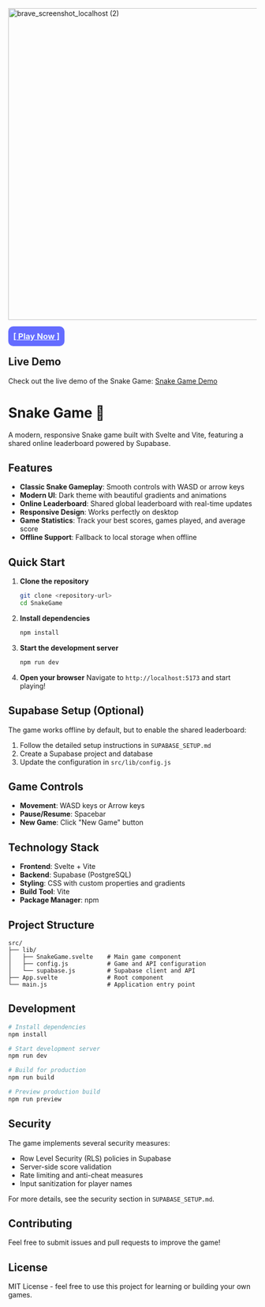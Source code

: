 <img width="1352" height="631" alt="brave_screenshot_localhost (2)" src="https://github.com/user-attachments/assets/34173aee-7ad7-40c8-854b-72878fbde5d4" />

### <a href="https://snakegame.cosmicfi.online/" style="background-color: #646cff;color:aliceblue;cursor:pointer;padding: 10px;border-radius: 10px">[ Play Now ]</a>

## Live Demo

Check out the live demo of the Snake Game: [Snake Game Demo](https://snakegame.cosmicfi.online/)

# Snake Game 🐍

A modern, responsive Snake game built with Svelte and Vite, featuring a shared online leaderboard powered by Supabase.

## Features

- **Classic Snake Gameplay**: Smooth controls with WASD or arrow keys
- **Modern UI**: Dark theme with beautiful gradients and animations
- **Online Leaderboard**: Shared global leaderboard with real-time updates
- **Responsive Design**: Works perfectly on desktop 
- **Game Statistics**: Track your best scores, games played, and average score
- **Offline Support**: Fallback to local storage when offline

## Quick Start

1. **Clone the repository**
   ```bash
   git clone <repository-url>
   cd SnakeGame
   ```

2. **Install dependencies**
   ```bash
   npm install
   ```

3. **Start the development server**
   ```bash
   npm run dev
   ```

4. **Open your browser**
   Navigate to `http://localhost:5173` and start playing!

## Supabase Setup (Optional)

The game works offline by default, but to enable the shared leaderboard:

1. Follow the detailed setup instructions in `SUPABASE_SETUP.md`
2. Create a Supabase project and database
3. Update the configuration in `src/lib/config.js`

## Game Controls

- **Movement**: WASD keys or Arrow keys
- **Pause/Resume**: Spacebar
- **New Game**: Click "New Game" button

## Technology Stack

- **Frontend**: Svelte + Vite
- **Backend**: Supabase (PostgreSQL)
- **Styling**: CSS with custom properties and gradients
- **Build Tool**: Vite
- **Package Manager**: npm

## Project Structure

```
src/
├── lib/
│   ├── SnakeGame.svelte    # Main game component
│   ├── config.js           # Game and API configuration
│   └── supabase.js         # Supabase client and API
├── App.svelte              # Root component
└── main.js                 # Application entry point
```

## Development

```bash
# Install dependencies
npm install

# Start development server
npm run dev

# Build for production
npm run build

# Preview production build
npm run preview
```

## Security

The game implements several security measures:
- Row Level Security (RLS) policies in Supabase
- Server-side score validation
- Rate limiting and anti-cheat measures
- Input sanitization for player names

For more details, see the security section in `SUPABASE_SETUP.md`.

## Contributing

Feel free to submit issues and pull requests to improve the game!

## License

MIT License - feel free to use this project for learning or building your own games.
